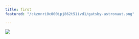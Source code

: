 ```yaml
---
title: first
featured: "/ckzmnri0c000ipj862t51ivd1/gatsby-astronaut.png"

---
```

![](/ckzmnri0c000ipj862t51ivd1/gatsby-icon.png)